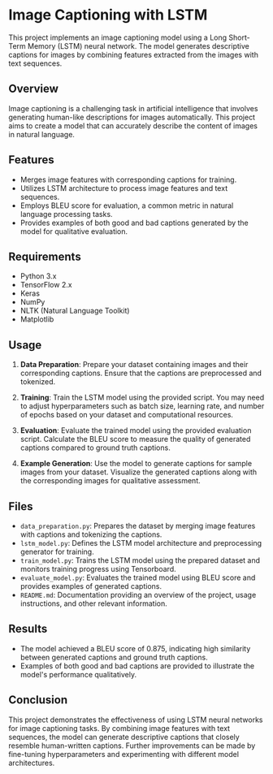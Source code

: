 # Image Captioning with LSTM

This project implements an image captioning model using a Long Short-Term Memory (LSTM) neural network. The model generates descriptive captions for images by combining features extracted from the images with text sequences.

## Overview

Image captioning is a challenging task in artificial intelligence that involves generating human-like descriptions for images automatically. This project aims to create a model that can accurately describe the content of images in natural language.

## Features

- Merges image features with corresponding captions for training.
- Utilizes LSTM architecture to process image features and text sequences.
- Employs BLEU score for evaluation, a common metric in natural language processing tasks.
- Provides examples of both good and bad captions generated by the model for qualitative evaluation.

## Requirements

- Python 3.x
- TensorFlow 2.x
- Keras
- NumPy
- NLTK (Natural Language Toolkit)
- Matplotlib

## Usage

1. **Data Preparation**: Prepare your dataset containing images and their corresponding captions. Ensure that the captions are preprocessed and tokenized.

2. **Training**: Train the LSTM model using the provided script. You may need to adjust hyperparameters such as batch size, learning rate, and number of epochs based on your dataset and computational resources.

3. **Evaluation**: Evaluate the trained model using the provided evaluation script. Calculate the BLEU score to measure the quality of generated captions compared to ground truth captions.

4. **Example Generation**: Use the model to generate captions for sample images from your dataset. Visualize the generated captions along with the corresponding images for qualitative assessment.

## Files

- `data_preparation.py`: Prepares the dataset by merging image features with captions and tokenizing the captions.
- `lstm_model.py`: Defines the LSTM model architecture and preprocessing generator for training.
- `train_model.py`: Trains the LSTM model using the prepared dataset and monitors training progress using Tensorboard.
- `evaluate_model.py`: Evaluates the trained model using BLEU score and provides examples of generated captions.
- `README.md`: Documentation providing an overview of the project, usage instructions, and other relevant information.

## Results

- The model achieved a BLEU score of 0.875, indicating high similarity between generated captions and ground truth captions.
- Examples of both good and bad captions are provided to illustrate the model's performance qualitatively.

## Conclusion

This project demonstrates the effectiveness of using LSTM neural networks for image captioning tasks. By combining image features with text sequences, the model can generate descriptive captions that closely resemble human-written captions. Further improvements can be made by fine-tuning hyperparameters and experimenting with different model architectures.

